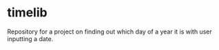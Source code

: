 # timelib
Repository for a project on finding out which day of a year it is with user inputting a date.
